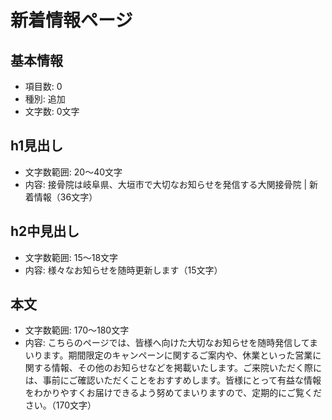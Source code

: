 # 新着情報ページ

## 基本情報
- 項目数: 0
- 種別: 追加
- 文字数: 0文字

## h1見出し
- 文字数範囲: 20～40文字
- 内容: 接骨院は岐阜県、大垣市で大切なお知らせを発信する大関接骨院 | 新着情報（36文字）

## h2中見出し
- 文字数範囲: 15～18文字
- 内容: 様々なお知らせを随時更新します（15文字）

## 本文
- 文字数範囲: 170～180文字
- 内容: こちらのページでは、皆様へ向けた大切なお知らせを随時発信してまいります。期間限定のキャンペーンに関するご案内や、休業といった営業に関する情報、その他のお知らせなどを掲載いたします。ご来院いただく際には、事前にご確認いただくことをおすすめします。皆様にとって有益な情報をわかりやすくお届けできるよう努めてまいりますので、定期的にご覧ください。（170文字）
